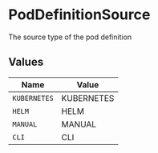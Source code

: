 # PodDefinitionSource

The source type of the pod definition


## Values

| Name         | Value        |
| ------------ | ------------ |
| `KUBERNETES` | KUBERNETES   |
| `HELM`       | HELM         |
| `MANUAL`     | MANUAL       |
| `CLI`        | CLI          |